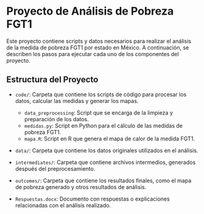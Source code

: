# Proyecto de Análisis de Pobreza FGT1

Este proyecto contiene scripts y datos necesarios para realizar el análisis de la medida de pobreza FGT1 por estado en México. A continuación, se describen los pasos para ejecutar cada uno de los componentes del proyecto.

## Estructura del Proyecto

- `code/`: Carpeta que contiene los scripts de código para procesar los datos, calcular las medidas y generar los mapas.
  - `data_preprocessing`: Script que se encarga de la limpieza y preparación de los datos.
  - `medidas.py`: Script en Python para el cálculo de las medidas de pobreza FGT1.
  - `mapa.R`: Script en R que genera el mapa de calor de la medida FGT1.
  
- `data/`: Carpeta que contiene los datos originales utilizados en el análisis.

- `intermediates/`: Carpeta que contiene archivos intermedios, generados después del preprocesamiento.

- `outcomes/`: Carpeta que contiene los resultados finales, como el mapa de pobreza generado y otros resultados de análisis.

- `Respuestas.docx`: Documento con respuestas o explicaciones relacionadas con el análisis realizado.
